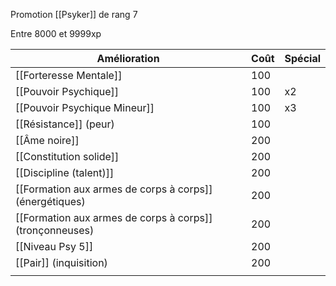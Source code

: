 Promotion [[Psyker]] de rang 7

Entre 8000 et 9999xp

| Amélioration                                             | Coût | Spécial |
| -------------------------------------------------------- | ---- | ------- |
| [[Forteresse Mentale]]                                   | 100  |         |
| [[Pouvoir Psychique]]                                    | 100  | x2      |
| [[Pouvoir Psychique Mineur]]                             | 100  | x3      |
| [[Résistance]] (peur)                                    | 100  |         |
| [[Âme noire]]                                            | 200  |         |
| [[Constitution solide]]                                  | 200  |         |
| [[Discipline (talent)]]                                  | 200  |         |
| [[Formation aux armes de corps à corps]] (énergétiques)  | 200  |         |
| [[Formation aux armes de corps à corps]] (tronçonneuses) | 200  |         |
| [[Niveau Psy 5]]                                         | 200  |         |
| [[Pair]] (inquisition)                                   | 200  |         |
|                                                          |      |         |
